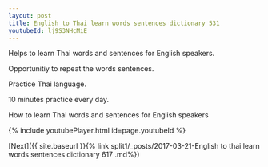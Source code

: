 ```yaml
---
layout: post
title: English to Thai learn words sentences dictionary 531 
youtubeId: lj9S3NHcMiE
---
```

 
 
Helps to learn Thai words and sentences for English speakers.

Opportunitiy to repeat the words sentences. 

Practice Thai language. 
 
10 minutes practice every day. 
 
How to learn Thai words and sentences for English speakers 
 
{% include youtubePlayer.html id=page.youtubeId %}
 
 
[Next]({{ site.baseurl }}{% link  split1/_posts/2017-03-21-English to thai learn words sentences dictionary 617 .md%})
 
